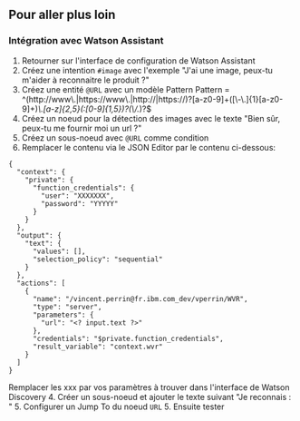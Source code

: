 ## Pour aller plus loin 

### Intégration avec Watson Assistant

1. Retourner sur l'interface de configuration de Watson Assistant
2. Créez une intention `#image` avec l'exemple "J'ai une image, peux-tu m'aider à reconnaitre le produit ?" 
3. Créez une entité `@URL` avec un modèle Pattern
Pattern = ^(http:\/\/www\\.|https:\/\/www\\.|http:\/\/|https:\/\/)?[a-z0-9]+([\\-\\.]{1}[a-z0-9]+)*\\.[a-z]{2,5}(:[0-9]{1,5})?(\\/.*)?$
2. Créez un noeud pour la détection des images avec le texte "Bien sûr, peux-tu me fournir moi un url ?"
3. Créez un sous-noeud avec `@URL` comme condition
3. Remplacer le contenu via le JSON Editor par le contenu ci-dessous:
```
{
  "context": {
    "private": {
      "function_credentials": {
        "user": "XXXXXXX",
        "password": "YYYYY"
      }
    }
  },
  "output": {
    "text": {
      "values": [],
      "selection_policy": "sequential"
    }
  },
  "actions": [
    {
      "name": "/vincent.perrin@fr.ibm.com_dev/vperrin/WVR",
      "type": "server",
      "parameters": {
        "url": "<? input.text ?>"
      },
      "credentials": "$private.function_credentials",
      "result_variable": "context.wvr"
    }
  ]
}
```
Remplacer les xxx par vos paramètres à trouver dans l'interface de Watson Discovery
4. Créer un sous-noeud et ajouter le texte suivant "Je reconnais : <? $wvr.images[0].classifiers[0].classes[0].class ?>"
5. Configurer un Jump To du noeud `URL`
5. Ensuite tester 